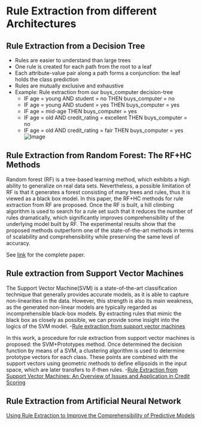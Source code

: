 # Rule Extraction from different Architectures

## Rule Extraction from a Decision Tree
- Rules are easier to understand than large trees
- One rule is created for each path from the root to a leaf
- Each attribute-value pair along a path forms a conjunction: the leaf holds the class prediction
- Rules are mutually exclusive and exhaustive
- Example: Rule extraction from our buys_computer decision-tree
  - IF age = young AND student = no THEN buys_computer = no
  - IF age = young AND student = yes THEN buys_computer = yes
  - IF age = mid-age THEN buys_computer = yes
  - IF age = old AND credit_rating = excellent THEN buys_computer = no
  - IF age = old AND credit_rating = fair THEN buys_computer = yes
![Image](https://github.com/2021rahul/Pattern-Mining-Rule-Extraction/blob/master/img/rule_extraction_decision_tree.png)

## Rule Extraction from Random Forest: The RF+HC Methods
Random forest (RF) is a tree-based learning method, which exhibits a high ability to generalize on real data sets. Nevertheless, a possible limitation of RF is that it generates a forest consisting of many trees and rules, thus it is viewed as a black box model. In this paper, the RF+HC methods for rule extraction from RF are proposed. Once the RF is built, a hill climbing algorithm is used to search for a rule set such that it reduces the number of rules dramatically, which significantly improves comprehensibility of the underlying model built by RF. The experimental results show that the proposed methods outperform one of the state-of-the-art methods in terms of scalability and comprehensibility while preserving the same level of accuracy.

See [link](https://www.researchgate.net/publication/272742180_Rule_Extraction_from_Random_Forest_the_RFHC_Methods) for the complete paper.

## Rule extraction from Support Vector Machines
 The Support Vector Machine(SVM) is a state-of-the-art classification technique that generally provides accurate models, as it is able to capture non-linearities in the data. However, this strength is also its main weakness, as the generated non-linear models are typically regarded as incomprehensible black-box models. By extracting rules that mimic the black box as closely as possible, we can provide some insight into the logics of the SVM model.
-[Rule extraction from support vector machines](https://pdfs.semanticscholar.org/1a12/9126a237c69cf110132f2742b55d82dae38f.pdf)

In this work, a procedure for rule extraction from support vector machines is proposed: the SVM+Prototypes method. Once determined the decision function by means of a SVM, a clustering algorithm is used to determine prototype vectors for each class. These points are combined with the support vectors using geometric methods to define ellipsoids in the input space, which are later transfers to if-then rules. 
-[Rule Extraction from Support Vector Machines: An Overview of Issues and Application in Credit Scoring](https://www.google.co.in/url?sa=t&rct=j&q=&esrc=s&source=web&cd=4&cad=rja&uact=8&ved=0ahUKEwibytHBi_PRAhVIurwKHcgHCyIQFggxMAM&url=http%3A%2F%2Fwww.springer.com%2Fcda%2Fcontent%2Fdocument%2Fcda_downloaddocument%2F9783540753896-c1.pdf%3FSGWID%3D0-0-45-470107-p173762623&usg=AFQjCNEsMgeIjrMOrcbznfxv8VdkuMj6lA&bvm=bv.146094739,d.dGc)



## Rule Extraction from Artificial Neural Network
[Using Rule Extraction to Improve the Comprehensibility of Predictive Models](https://poseidon01.ssrn.com/delivery.php?ID=963020092123085102015083126070016073033078047010022006094074113002102117011026113007006058039044111113028119004087124067013008071094078049013109122072093107071065055095089121099096127104073012122126103117086101098027093001090079126113030015090126&EXT=pdf)
